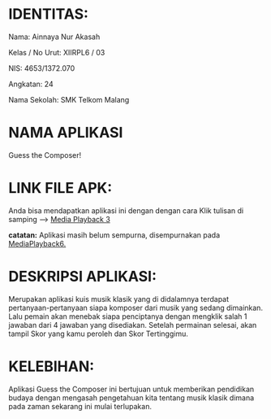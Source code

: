# IDENTITAS:
Nama: Ainnaya Nur Akasah

Kelas / No Urut: XIIRPL6 / 03

NIS: 4653/1372.070

Angkatan: 24

Nama Sekolah: SMK Telkom Malang

# NAMA APLIKASI
Guess the Composer!

# LINK FILE APK:
Anda bisa mendapatkan aplikasi ini dengan dengan cara Klik tulisan di samping -->
[Media Playback 3](https://docs.google.com/uc?export=download&id=0Bw5yv1ANpbygUEY3WW9fQ1FENjA)

**catatan:** Aplikasi masih belum sempurna, disempurnakan pada [MediaPlayback6.](https://github.com/Ainnaya/MediaPlayback6)

# DESKRIPSI APLIKASI:
Merupakan aplikasi kuis musik klasik yang di didalamnya terdapat pertanyaan-pertanyaan siapa komposer dari
musik yang sedang dimainkan. Lalu pemain akan menebak siapa penciptanya dengan mengklik salah 1 jawaban
dari 4 jawaban yang disediakan. 
Setelah permainan selesai, akan tampil Skor yang kamu peroleh dan Skor Tertinggimu.

# KELEBIHAN:
Aplikasi Guess the Composer ini bertujuan untuk memberikan pendidikan budaya dengan mengasah pengetahuan kita
tentang musik klasik dimana pada zaman sekarang ini mulai terlupakan.
